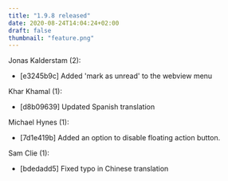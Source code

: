 ```yaml
---
title: "1.9.8 released"
date: 2020-08-24T14:04:24+02:00
draft: false
thumbnail: "feature.png"
---
```


Jonas Kalderstam (2):
  * [e3245b9c] Added 'mark as unread' to the webview menu

Khar Khamal (1):
  * [d8b09639] Updated Spanish translation

Michael Hynes (1):
  * [7d1e419b] Added an option to disable floating action button.

Sam Clie (1):
  * [bdedadd5] Fixed typo in Chinese translation

